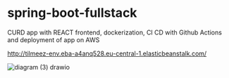 # spring-boot-fullstack
CURD app with REACT frontend, dockerization, CI CD with Github Actions and deployment of app on AWS

http://tilmeez-env.eba-a4anq528.eu-central-1.elasticbeanstalk.com/

![diagram (3) drawio](https://user-images.githubusercontent.com/80107049/199234334-6524f8c2-0686-4a95-a58b-37746baa5028.png)

